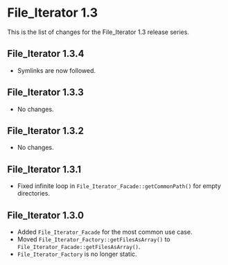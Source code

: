 File_Iterator 1.3
=================

This is the list of changes for the File_Iterator 1.3 release series.

File_Iterator 1.3.4
-------------------

* Symlinks are now followed.

File_Iterator 1.3.3
-------------------

* No changes.

File_Iterator 1.3.2
-------------------

* No changes.

File_Iterator 1.3.1
-------------------

* Fixed infinite loop in `File_Iterator_Facade::getCommonPath()` for empty directories.

File_Iterator 1.3.0
-------------------

* Added `File_Iterator_Facade` for the most common use case.
* Moved `File_Iterator_Factory::getFilesAsArray()` to `File_Iterator_Facade::getFilesAsArray()`.
* `File_Iterator_Factory` is no longer static.

